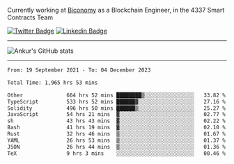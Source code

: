 Currently working at [Biconomy](https://biconomy.io/) as a Blockchain Engineer, in the 4337 Smart Contracts Team

 [![Twitter Badge](https://img.shields.io/badge/-@ankurdubey521-1ca0f1?style=flat-square&labelColor=1ca0f1&logo=twitter&logoColor=white&link=https://twitter.com/ankurdubey521)](https://twitter.com/ankurdubey521) [![Linkedin Badge](https://img.shields.io/badge/-ankurdubey521-blue?style=flat-square&logo=Linkedin&logoColor=white&link=https://www.linkedin.com/in/ankurdubey521/)](https://www.linkedin.com/in/ankurdubey521/)

<hr/>

![Ankur's GitHub stats](https://github-readme-stats.vercel.app/api?username=ankurdubey521&count_private=true&theme=radical)

<hr/>

<!--START_SECTION:waka-->

```txt
From: 19 September 2021 - To: 04 December 2023

Total Time: 1,965 hrs 53 mins

Other              664 hrs 52 mins ████████▒░░░░░░░░░░░░░░░░   33.82 %
TypeScript         533 hrs 52 mins ██████▓░░░░░░░░░░░░░░░░░░   27.16 %
Solidity           496 hrs 50 mins ██████▒░░░░░░░░░░░░░░░░░░   25.27 %
JavaScript         54 hrs 21 mins  ▓░░░░░░░░░░░░░░░░░░░░░░░░   02.77 %
sh                 43 hrs 43 mins  ▓░░░░░░░░░░░░░░░░░░░░░░░░   02.22 %
Bash               41 hrs 19 mins  ▓░░░░░░░░░░░░░░░░░░░░░░░░   02.10 %
Rust               32 hrs 46 mins  ▒░░░░░░░░░░░░░░░░░░░░░░░░   01.67 %
YAML               26 hrs 53 mins  ▒░░░░░░░░░░░░░░░░░░░░░░░░   01.37 %
JSON               26 hrs 44 mins  ▒░░░░░░░░░░░░░░░░░░░░░░░░   01.36 %
TeX                9 hrs 3 mins    ░░░░░░░░░░░░░░░░░░░░░░░░░   00.46 %
```

<!--END_SECTION:waka-->
